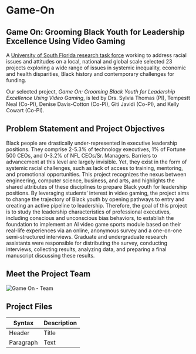 # Game-On
## Game On: Grooming Black Youth for Leadership Excellence Using Video Gaming

A [University of South Florida research task force](https://www.usf.edu/news/2020/usf-selects-23-research-projects-for-funding-in-anti-racism-effort.aspx) working to address racial issues and attitudes on a local, national and global scale selected 23 projects exploring a wide range of issues in systemic inequality, economic and health disparities, Black history and contemporary challenges for funding.

Our selected project, *Game On: Grooming Black Youth for Leadership Excellence Using Video Gaming*, is led by Drs. Sylvia Thomas (PI), Tempestt Neal (Co-PI), Denise Davis-Cotton (Co-PI), Giti Javidi (Co-PI), and Kelly Cowart (Co-PI).

## Problem Statement and Project Objectives
Black people are drastically under-represented in executive leadership positions. They comprise 2-5.3% of technology executives, 1% of Fortune 500 CEOs, and 0-3.2% of NFL CEOs/Sr. Managers. Barriers to advancement at this level are largely invisible. Yet, they exist in the form of systemic racial challenges, such as lack of access to training, mentoring, and promotional opportunities. This project recognizes the nexus between engineering, computer science, business, and arts, and highlights the shared attributes of these disciplines to prepare Black youth for leadership positions. By leveraging students’ interest in video gaming, the project aims to change the trajectory of Black youth by opening pathways to entry and creating an active pipeline to leadership. Therefore, the goal of this project is to study the leadership characteristics of professional executives, including conscious and unconscious bias behaviors, to establish the foundation to implement an AI video game sports module based on their real-life experiences via an online, anonymous survey and a one-on-one semi-structured interviews. Graduate and undergraduate research assistants were responsible for distributing the survey, conducting interviews, collecting results, analyzing data, and preparing a final manuscript discussing these results. 

## Meet the Project Team
![Game On - Team](https://user-images.githubusercontent.com/64705103/166125742-68ba5ef9-96cf-4890-aa60-f12eaed1033e.png)

## Project Files
| Syntax | Description |
| ----------- | ----------- |
| Header | Title |
| Paragraph | Text |

